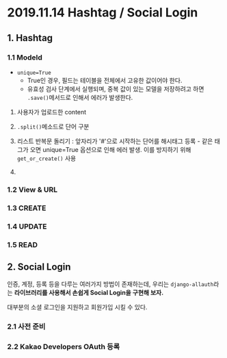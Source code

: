 # 2019.11.14 Hashtag / Social Login

## 1. Hashtag

### 1.1 Modeld

- `unique=True`
  + True인 경우, 필드는 테이블을 전체에서 고유한 값이어야 한다.
  + 유효성 검사 단계에서 실행되며, 중복 값이 있는 모델을 저장하려고 하면 `.save()`메서드로 인해서 에러가 발생한다.

1. 사용자가 업로드한 content

2. `.split()`메소드로 단어 구분

3. 리스트 반복문 돌리기 : 앞자리가 '#'으로 시작하는 단어를 해시태그 등록 - 같은 태그가 오면 unique=True 옵션으로 인해 에러 발생. 이를 방지하기 위해 `get_or_create()` 사용
4. 

### 1.2 View & URL

### 1.3 CREATE

### 1.4 UPDATE

### 1.5 READ

## 2. Social Login

인증, 계정, 등록 등을 다루는 여러가지 방법이 존재하는데,  우리는 `django-allauth`라는 **라이브러리를 사용해서 손쉽게 Social Login을 구현해 보자.**

대부분의 소셜 로그인을 지원하고 회원가입 시킬 수 있다.

### 2.1 사전 준비



### 2.2 Kakao Developers OAuth 등록
